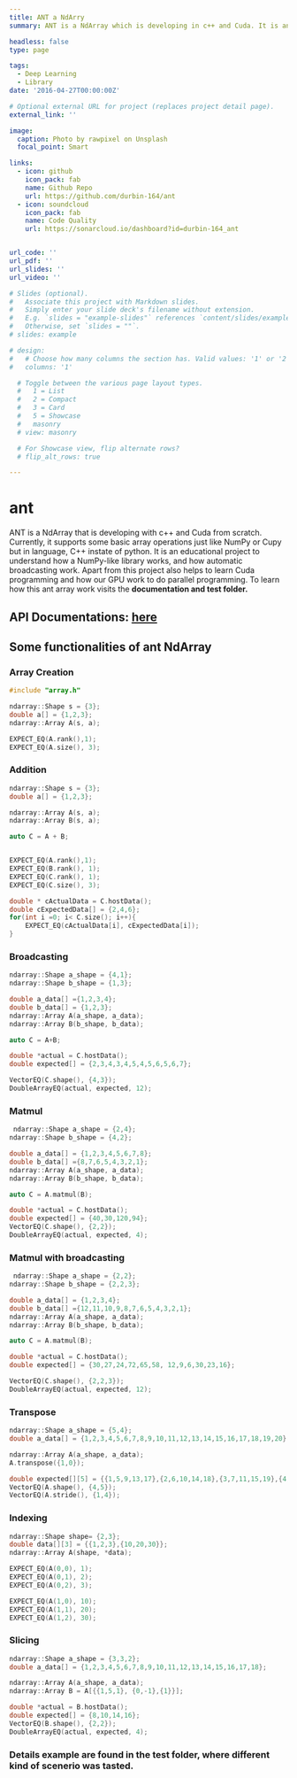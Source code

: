 ```yaml
---
title: ANT a NdArry
summary: ANT is a NdArray which is developing in c++ and Cuda. It is an educational project for self-learning.

headless: false
type: page

tags:
  - Deep Learning
  - Library
date: '2016-04-27T00:00:00Z'

# Optional external URL for project (replaces project detail page).
external_link: ''

image:
  caption: Photo by rawpixel on Unsplash
  focal_point: Smart

links:
  - icon: github
    icon_pack: fab
    name: Github Repo
    url: https://github.com/durbin-164/ant
  - icon: soundcloud
    icon_pack: fab
    name: Code Quality
    url: https://sonarcloud.io/dashboard?id=durbin-164_ant


url_code: ''
url_pdf: ''
url_slides: ''
url_video: ''

# Slides (optional).
#   Associate this project with Markdown slides.
#   Simply enter your slide deck's filename without extension.
#   E.g. `slides = "example-slides"` references `content/slides/example-slides.md`.
#   Otherwise, set `slides = ""`.
# slides: example

# design:
#   # Choose how many columns the section has. Valid values: '1' or '2'.
#   columns: '1'

  # Toggle between the various page layout types.
  #   1 = List
  #   2 = Compact
  #   3 = Card
  #   5 = Showcase
  #   masonry
  # view: masonry

  # For Showcase view, flip alternate rows?
  # flip_alt_rows: true

---
```

# ant

<!-- [![Quality Gate Status](https://sonarcloud.io/api/project_badges/measure?project=durbin-164_ant&metric=alert_status)](https://sonarcloud.io/dashboard?id=durbin-164_ant)
[![Coverage](https://sonarcloud.io/api/project_badges/measure?project=durbin-164_ant&metric=coverage)](https://sonarcloud.io/dashboard?id=durbin-164_ant)
[![Code Smells](https://sonarcloud.io/api/project_badges/measure?project=durbin-164_ant&metric=code_smells)](https://sonarcloud.io/dashboard?id=durbin-164_ant)
[![Security Rating](https://sonarcloud.io/api/project_badges/measure?project=durbin-164_ant&metric=security_rating)](https://sonarcloud.io/dashboard?id=durbin-164_ant)
[![Vulnerabilities](https://sonarcloud.io/api/project_badges/measure?project=durbin-164_ant&metric=vulnerabilities)](https://sonarcloud.io/dashboard?id=durbin-164_ant)
[![Bugs](https://sonarcloud.io/api/project_badges/measure?project=durbin-164_ant&metric=bugs)](https://sonarcloud.io/dashboard?id=durbin-164_ant) -->


<!-- ## About  -->

ANT is a NdArray that is developing with c++ and Cuda from scratch. Currently, it supports some basic array operations just like NumPy or Cupy but in language, C++ instate of python. It is an educational project to understand how a NumPy-like library works, and how automatic broadcasting work. Apart from this project also helps to learn Cuda programming and how our GPU work to do parallel programming. To learn how this ant array work visits the **documentation and test folder.**


## API Documentations: [here](https://durbin-164.github.io/ant/)

## Some functionalities of ant NdArray

### Array Creation
```cpp
#include "array.h"

ndarray::Shape s = {3};
double a[] = {1,2,3};
ndarray::Array A(s, a);

EXPECT_EQ(A.rank(),1);
EXPECT_EQ(A.size(), 3);
```

### Addition
```cpp
ndarray::Shape s = {3};
double a[] = {1,2,3};

ndarray::Array A(s, a);
ndarray::Array B(s, a);

auto C = A + B;


EXPECT_EQ(A.rank(),1);
EXPECT_EQ(B.rank(), 1);
EXPECT_EQ(C.rank(), 1);
EXPECT_EQ(C.size(), 3);

double * cActualData = C.hostData();
double cExpectedData[] = {2,4,6};
for(int i =0; i< C.size(); i++){
    EXPECT_EQ(cActualData[i], cExpectedData[i]);
}
```

### Broadcasting
```cpp
ndarray::Shape a_shape = {4,1};
ndarray::Shape b_shape = {1,3};

double a_data[] ={1,2,3,4};
double b_data[] = {1,2,3};
ndarray::Array A(a_shape, a_data);
ndarray::Array B(b_shape, b_data);

auto C = A+B;

double *actual = C.hostData();
double expected[] = {2,3,4,3,4,5,4,5,6,5,6,7};

VectorEQ(C.shape(), {4,3});
DoubleArrayEQ(actual, expected, 12); 
```

### Matmul
```cpp
 ndarray::Shape a_shape = {2,4};
ndarray::Shape b_shape = {4,2};

double a_data[] = {1,2,3,4,5,6,7,8};
double b_data[] ={8,7,6,5,4,3,2,1};
ndarray::Array A(a_shape, a_data);
ndarray::Array B(b_shape, b_data);

auto C = A.matmul(B);

double *actual = C.hostData();
double expected[] = {40,30,120,94};
VectorEQ(C.shape(), {2,2});
DoubleArrayEQ(actual, expected, 4); 
```

### Matmul with broadcasting
```cpp
 ndarray::Shape a_shape = {2,2};
ndarray::Shape b_shape = {2,2,3};

double a_data[] = {1,2,3,4};
double b_data[] ={12,11,10,9,8,7,6,5,4,3,2,1};
ndarray::Array A(a_shape, a_data);
ndarray::Array B(b_shape, b_data);

auto C = A.matmul(B);

double *actual = C.hostData();
double expected[] = {30,27,24,72,65,58, 12,9,6,30,23,16};

VectorEQ(C.shape(), {2,2,3});
DoubleArrayEQ(actual, expected, 12); 
```

### Transpose
```cpp
ndarray::Shape a_shape = {5,4};
double a_data[] = {1,2,3,4,5,6,7,8,9,10,11,12,13,14,15,16,17,18,19,20};

ndarray::Array A(a_shape, a_data);
A.transpose({1,0});

double expected[][5] = {{1,5,9,13,17},{2,6,10,14,18},{3,7,11,15,19},{4,8,12,16,20}};
VectorEQ(A.shape(), {4,5});
VectorEQ(A.stride(), {1,4});
```

### Indexing
```cpp
ndarray::Shape shape= {2,3};
double data[][3] = {{1,2,3},{10,20,30}};
ndarray::Array A(shape, *data);

EXPECT_EQ(A(0,0), 1);
EXPECT_EQ(A(0,1), 2);
EXPECT_EQ(A(0,2), 3);

EXPECT_EQ(A(1,0), 10);
EXPECT_EQ(A(1,1), 20);
EXPECT_EQ(A(1,2), 30);
```

### Slicing
```cpp
ndarray::Shape a_shape = {3,3,2};
double a_data[] = {1,2,3,4,5,6,7,8,9,10,11,12,13,14,15,16,17,18};

ndarray::Array A(a_shape, a_data);
ndarray::Array B = A[{{1,5,1}, {0,-1},{1}}];

double *actual = B.hostData();
double expected[] = {8,10,14,16};
VectorEQ(B.shape(), {2,2});
DoubleArrayEQ(actual, expected, 4); 
```

### Details example are found in the test folder, where different kind of scenerio was tasted. 